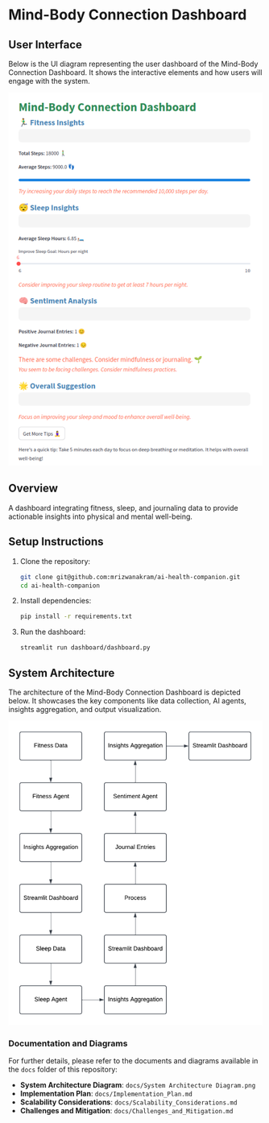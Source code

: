 # Mind-Body Connection Dashboard

## User Interface

Below is the UI diagram representing the user dashboard of the Mind-Body Connection Dashboard. It shows the interactive elements and how users will engage with the system.

![User Dashboard](User%20Dashboard.png)

## Overview
A dashboard integrating fitness, sleep, and journaling data to provide actionable insights into physical and mental well-being.

## Setup Instructions
1. Clone the repository:
    ```bash
    git clone git@github.com:mrizwanakram/ai-health-companion.git
    cd ai-health-companion
    ```
2. Install dependencies:
    ```bash
    pip install -r requirements.txt
    ```
3. Run the dashboard:
    ```bash
    streamlit run dashboard/dashboard.py
    ```

## System Architecture

The architecture of the Mind-Body Connection Dashboard is depicted below. It showcases the key components like data collection, AI agents, insights aggregation, and output visualization.

![System Architecture Diagram](docs/System%20Architecture%20Diagram.png)

### Documentation and Diagrams

For further details, please refer to the documents and diagrams available in the `docs` folder of this repository:
- **System Architecture Diagram**: `docs/System Architecture Diagram.png`
- **Implementation Plan**: `docs/Implementation_Plan.md`
- **Scalability Considerations**: `docs/Scalability_Considerations.md`
- **Challenges and Mitigation**: `docs/Challenges_and_Mitigation.md`
